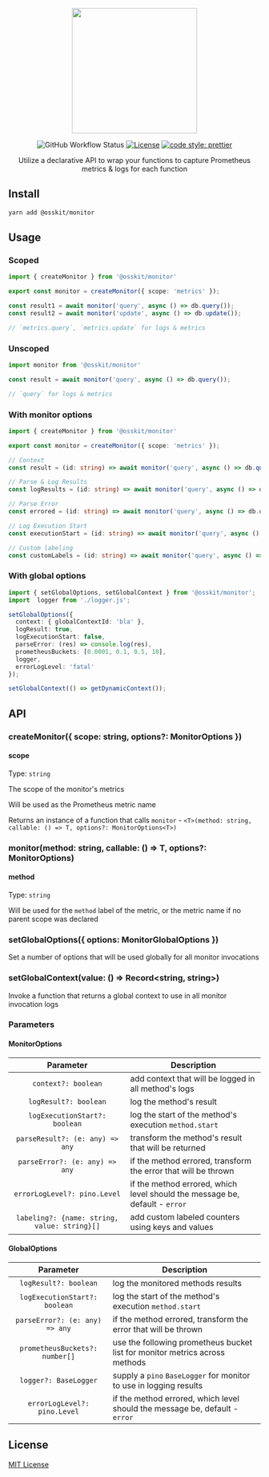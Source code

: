 <p align="center">
  <img width="250" height="250" src="https://user-images.githubusercontent.com/15312980/174908438-b6f5eaea-7b81-4008-9cad-8a7c2a45bbaf.svg">
</p>

<div align="center">
 
  ![GitHub Workflow Status](https://img.shields.io/github/workflow/status/osskit/monitor/bump) [![License](https://img.shields.io/badge/license-MIT-blue.svg)](https://github.com/osskit/monitor/blob/master/LICENSE.md) [![code style: prettier](https://img.shields.io/badge/code_style-prettier-ff69b4.svg?style=flat-square)](https://github.com/prettier/prettier)
  
 Utilize a declarative API to wrap your functions to capture Prometheus metrics & logs for each function
</div>

## Install
```sh
yarn add @osskit/monitor
```
## Usage
### Scoped
```ts
import { createMonitor } from '@osskit/monitor'

export const monitor = createMonitor({ scope: 'metrics' });

const result1 = await monitor('query', async () => db.query());
const result2 = await monitor('update', async () => db.update());

// `metrics.query`, `metrics.update` for logs & metrics
```
### Unscoped
```ts
import monitor from '@osskit/monitor'

const result = await monitor('query', async () => db.query());

// `query` for logs & metrics
```
### With monitor options
```ts
import { createMonitor } from '@osskit/monitor'

export const monitor = createMonitor({ scope: 'metrics' });

// Context
const result = (id: string) => await monitor('query', async () => db.query(id), { context: { id } });

// Parse & Log Results
const logResults = (id: string) => await monitor('query', async () => db.query(id), { logResult: true, parseResult: (res) => res.prop });

// Parse Error
const errored = (id: string) => await monitor('query', async () => db.query(id), { logResult: true, parseError: (e) => e.statusCode });

// Log Execution Start
const executionStart = (id: string) => await monitor('query', async () => db.query(id), { logExecutionStart: true });

// Custom labeling
const customLabels = (id: string) => await monitor('query', async () => db.query(id), {context: {key: 'myId' }, labeling: [{ name: 'labelName', value: 'myId' }] });
```

### With global options
```ts
import { setGlobalOptions, setGlobalContext } from '@osskit/monitor';
import  logger from './logger.js';

setGlobalOptions({
  context: { globalContextId: 'bla' },
  logResult: true,
  logExecutionStart: false,
  parseError: (res) => console.log(res),
  prometheusBuckets: [0.0001, 0.1, 0.5, 10],
  logger,
  errorLogLevel: 'fatal'
});

setGlobalContext(() => getDynamicContext());
```

## API
### createMonitor({ scope: string, options?: MonitorOptions })
#### scope
Type: `string`

The scope of the monitor's metrics

Will be used as the Prometheus metric name

Returns an instance of a function that calls `monitor` - `<T>(method: string, callable: () => T, options?: MonitorOptions<T>)`

### monitor(method: string, callable: () => T, options?: MonitorOptions)
#### method
Type: `string`

Will be used for the `method` label of the metric, or the metric name if no parent scope was declared

### setGlobalOptions({ options: MonitorGlobalOptions })
Set a number of options that will be used globally for all monitor invocations

### setGlobalContext(value: () => Record<string, string>)
Invoke a function that returns a global context to use in all monitor invocation logs

### Parameters

#### MonitorOptions

|                  Parameter                   | Description                                                                 |
|:--------------------------------------------:|-----------------------------------------------------------------------------|
|             `context?: boolean`              | add context that will be logged in all method's logs                        | 
|            `logResult?: boolean`             | log the method's result                                                     | 
|        `logExecutionStart?: boolean`         | log the start of the method's execution `method.start`                      |
|       `parseResult?: (e: any) => any`        | transform the method's result that will be returned                         |
|        `parseError?: (e: any) => any`        | if the method errored, transform the error that will be thrown              |
|         `errorLogLevel?: pino.Level`         | if the method errored, which level should the message be, default - `error` |
| `labeling?: {name: string, value: string}[]` | add custom labeled counters using keys and values                           |  

#### GlobalOptions
  
|           Parameter            | Description                                                                 |
|:------------------------------:|-----------------------------------------------------------------------------|
|     `logResult?: boolean`      | log the monitored methods results                                           | 
| `logExecutionStart?: boolean`  | log the start of the method's execution `method.start`                      |
| `parseError?: (e: any) => any` | if the method errored, transform the error that will be thrown              |
| `prometheusBuckets?: number[]` | use the following prometheus bucket list for monitor metrics across methods |
|     `logger?: BaseLogger`      | supply a `pino` `BaseLogger` for monitor to use in logging results          |
|  `errorLogLevel?: pino.Level`  | if the method errored, which level should the message be, default - `error` |

## License
[MIT License](LICENSE)
